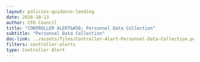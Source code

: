 ```yaml
---
layout: policies-guidance-landing 
date: 2016-10-13
author: CFO Council
title: "CONTROLLER ALERT&#58; Personnel Data Collection"
subtitle: "Personnel Data Collection"
doc-link: ../assets/files/Controller-Alert-Personnel-Data-Collection.pdf
filters: controller-alerts
type: Controller Alert
---
```

